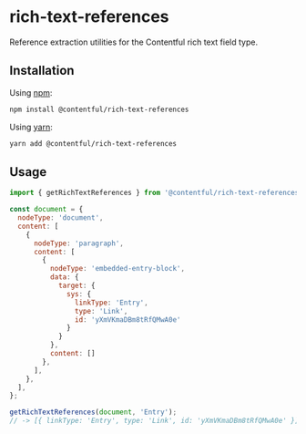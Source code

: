 # rich-text-references

Reference extraction utilities for the Contentful rich text field type.

## Installation

Using [npm](http://npmjs.org/):

```sh
npm install @contentful/rich-text-references
```

Using [yarn](https://yarnpkg.com/):

```sh
yarn add @contentful/rich-text-references
```

## Usage

```javascript
import { getRichTextReferences } from '@contentful/rich-text-references';

const document = {
  nodeType: 'document',
  content: [
    {
      nodeType: 'paragraph',
      content: [
        {
          nodeType: 'embedded-entry-block',
          data: {
            target: {
              sys: {
                linkType: 'Entry',
                type: 'Link',
                id: 'yXmVKmaDBm8tRfQMwA0e'
              }
            }
          },
          content: []
        },
      ],
    },
  ],
};

getRichTextReferences(document, 'Entry');
// -> [{ linkType: 'Entry', type: 'Link', id: 'yXmVKmaDBm8tRfQMwA0e' }]
```
